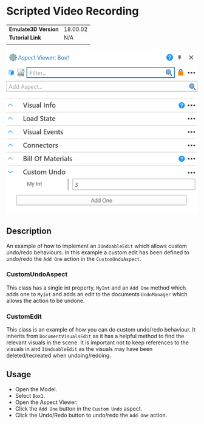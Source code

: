 # Scripted Video Recording
|||
|-|-|
|**Emulate3D Version**|18.00.02|
|**Tutorial Link**|N/A|
|||

![Custom Edits](custom_edits.png)

## Description
An example of how to implement an `IUndoableEdit` which allows custom undo/redo behaviours. In this example a custom edit has been defined to undo/redo the `Add One` action in the `CustomUndoAspect`.

### CustomUndoAspect
This class has a single int property, `MyInt` and an `Add One` method which adds one to `MyInt` and adds an edit to the documents `UndoManager` which allows the action to be undone.

### CustomEdit
This class is an example of how you can do custom undo/redo behaviour. It inherits from `DocumentVisualsEdit` as it has a helpful method to find the relevant visuals in the scene. It is important not to keep references to the visuals in and `IUndoableEdit` as the visuals may have been deleted/recreated when undoing/redoing.

## Usage
- Open the Model.
- Select `Box1`.
- Open the Aspect Viewer.
- Click the `Add One` button in the `Custom Undo` aspect.
- Click the Undo/Redo button to undo/redo the `Add One` action.